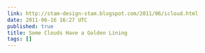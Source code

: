 ```yaml
---
link: http://stam-design-stam.blogspot.com/2011/06/icloud.html
date: 2011-06-16 16:27 UTC
published: true
title: Some Clouds Have a Golden Lining
tags: []
---
```



